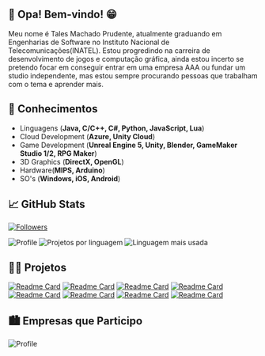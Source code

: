 ## 👋 Opa! Bem-vindo! 😁

Meu nome é Tales Machado Prudente, atualmente graduando em Engenharias de Software no Instituto Nacional de Telecomunicações(INATEL). Estou progredindo na carreira de desenvolvimento de jogos e computação gráfica, ainda estou incerto se pretendo focar em conseguir entrar em uma empresa AAA ou fundar um studio independente, mas estou sempre procurando pessoas que trabalham com o tema e aprender mais. 

## 💬 Conhecimentos
* Linguagens (**Java, C/C++, C#, Python, JavaScript, Lua**)
* Cloud Development (**Azure, Unity Cloud**) 
* Game Development (**Unreal Engine 5, Unity, Blender, GameMaker Studio 1/2, RPG Maker**)
* 3D Graphics (**DirectX, OpenGL**) 
* Hardware(**MIPS, Arduino**) 
* SO's (**Windows, iOS, Android**)

## 📈 GitHub Stats
[![Followers](https://img.shields.io/github/followers/RobinCharles984?logo=GitHub&style=for-the-badge)](https://github.com/RobinCharles984)

![Profile](https://github-profile-summary-cards.vercel.app/api/cards/profile-details?username=RobinCharles984&theme=2077)
![Projetos por linguagem](https://github-profile-summary-cards.vercel.app/api/cards/repos-per-language?username=RobinCharles984&theme=2077)
![Linguagem mais usada](https://github-profile-summary-cards.vercel.app/api/cards/most-commit-language?username=RobinCharles984&theme=2077)

## 🧑‍💻 Projetos
[![Readme Card](https://github-readme-stats.vercel.app/api/pin/?username=RobinCharles984&repo=Project-S202-TextGame&theme=2077)](https://github.com/Project-S202-TextGame)
[![Readme Card](https://github-readme-stats.vercel.app/api/pin/?username=RobinCharles984&repo=Funds_GameDev-1&theme=2077)](https://github.com/Funds_GameDev-1)
[![Readme Card](https://github-readme-stats.vercel.app/api/pin/?username=RobinCharles984&repo=42-Fetin-Song-of-Life-Guide&theme=2077)](https://github.com/42-Fetin-Song-of-Life)
[![Readme Card](https://github-readme-stats.vercel.app/api/pin/?username=RobinCharles984&repo=Biochallenge&theme=2077)](https://github.com/Biochallenge)
[![Readme Card](https://github-readme-stats.vercel.app/api/pin/?username=RobinCharles984&repo=FreeDash&theme=2077)](https://github.com/FreeDash)
[![Readme Card](https://github-readme-stats.vercel.app/api/pin/?username=RobinCharles984&repo=InatelVania&theme=2077)](https://github.com/InatelVania)
[![Readme Card](https://github-readme-stats.vercel.app/api/pin/?username=RobinCharles984&repo=gamingjam-2022-inahell-requiem&theme=2077)](https://github.com/gamingjam-2022-inahell-requiem)
[![Readme Card](https://github-readme-stats.vercel.app/api/pin/?username=RobinCharles984&repo=Asteroids-GMS2&theme=2077)](https://github.com/Asteroids-GMS2)

## 🏙 Empresas que Participo
![Profile](https://github-profile-summary-cards.vercel.app/api/cards/profile-details?username=MetacareLand&theme=2077)
